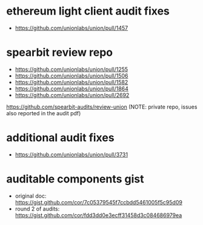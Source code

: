 # ethereum light client audit fixes

- https://github.com/unionlabs/union/pull/1457

# spearbit review repo

- https://github.com/unionlabs/union/pull/1255
- https://github.com/unionlabs/union/pull/1506
- https://github.com/unionlabs/union/pull/1582
- https://github.com/unionlabs/union/pull/1864
- https://github.com/unionlabs/union/pull/2692

https://github.com/spearbit-audits/review-union (NOTE: private repo, issues also reported in the audit pdf)

# additional audit fixes

- https://github.com/unionlabs/union/pull/3731

# auditable components gist

- original doc: https://gist.github.com/cor/7c05379545f7ccbdd5461005f5c95d09
- round 2 of audits: https://gist.github.com/cor/fdd3dd0e3ecff31458d3c084686979ea
